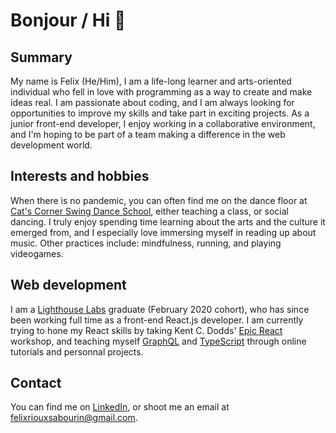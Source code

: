 # Bonjour / Hi 👋

## Summary

My name is Felix (He/Him), I am a life-long learner and arts-oriented individual who fell in love with programming as a way to create and make ideas real. I am passionate about coding, and I am always looking for opportunities to improve my skills and take part in exciting projects. As a junior front-end developer, I enjoy working in a
collaborative environment, and I'm hoping to be part of a team making a difference in the web development world.

## Interests and hobbies

When there is no pandemic, you can often find me on the dance floor at [Cat's Corner Swing Dance School](https://www.catscorner.ca/en/), either teaching a class, or social dancing. I truly enjoy spending time learning about the arts and the culture it emerged from, and I especially love immersing myself in reading up about music. Other practices include: mindfulness, running, and playing videogames.

## Web development

I am a [Lighthouse Labs](https://www.lighthouselabs.ca/) graduate (February 2020 cohort), who has since been working full time as a front-end React.js developer. I am currently trying to hone my React skills by taking Kent C. Dodds' [Epic React](https://epicreact.dev/) workshop, and teaching myself [GraphQL](https://graphql.org/) and [TypeScript](https://www.typescriptlang.org/) through online tutorials and personnal projects.

## Contact

You can find me on [LinkedIn](https://www.linkedin.com/in/felix-rioux-sabourin/), or shoot me an email at felixriouxsabourin@gmail.com.

